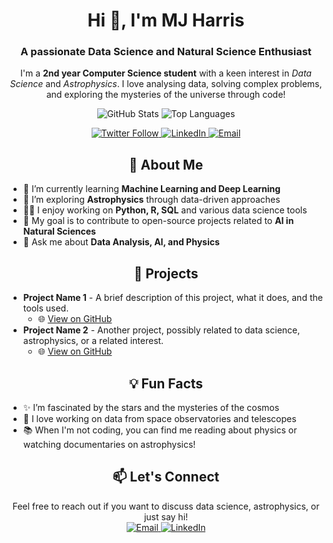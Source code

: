 
<!-- Profile Title and Introduction -->
<h1 align="center">Hi 👋, I'm MJ Harris </h1>
<h3 align="center">A passionate Data Science and Natural Science Enthusiast</h3>

<!-- Bio -->
<p align="center">
  I'm a <strong>2nd year Computer Science student</strong> with a keen interest in <em>Data Science</em> and <em>Astrophysics</em>. I love analysing data, solving complex problems, and exploring the mysteries of the universe through code!
</p>

<!-- GitHub Widgets -->
<p align="center">
  <img src="https://github-readme-stats.vercel.app/api?username=MajidInFocus&show_icons=true&theme=radical" alt="GitHub Stats" />
  <img src="https://github-readme-stats.vercel.app/api/top-langs/?username=MajidInFocus&layout=compact&theme=radical" alt="Top Languages" />
</p>

<!-- Social Media Icons -->
<p align="center">
  <a href="https://twitter.com/@MJHarrisRo" target="_blank">
    <img src="https://img.shields.io/twitter/follow/@MJHarrisRo?style=social" alt="Twitter Follow" />
  </a>
  <a href="https://www.linkedin.com/in/www.linkedin.com/in/majidinfocus" target="_blank">
    <img src="https://img.shields.io/badge/-LinkedIn-blue?style=flat-square&logo=Linkedin&logoColor=white" alt="LinkedIn" />
  </a>
  <a href="mailto:contactmeatmj@gmail.com" target="_blank">
    <img src="https://img.shields.io/badge/-Email-red?style=flat-square&logo=Gmail&logoColor=white" alt="Email" />
  </a>
</p>

<!-- About Me Section -->
<h2 align="center">🚀 About Me</h2>
<ul>
  <li>🌱 I’m currently learning <strong>Machine Learning and Deep Learning</strong></li>
  <li>🔭 I’m exploring <strong>Astrophysics</strong> through data-driven approaches</li>
  <li>👨‍💻 I enjoy working on <strong>Python, R, SQL</strong> and various data science tools</li>
  <li>🎯 My goal is to contribute to open-source projects related to <strong>AI in Natural Sciences</strong></li>
  <li>💬 Ask me about <strong>Data Analysis, AI, and Physics</strong></li>
</ul>

<!-- Project Showcase Section -->
<h2 align="center">💼 Projects</h2>
<ul>
  <li>
    <strong>Project Name 1</strong> - A brief description of this project, what it does, and the tools used.
    <ul>
      <li>🌐 <a href="https://github.com/MajidInFocus/[Project1]">View on GitHub</a></li>
    </ul>
  </li>
  <li>
    <strong>Project Name 2</strong> - Another project, possibly related to data science, astrophysics, or a related interest.
    <ul>
      <li>🌐 <a href="https://github.com/MajidInFocus/[Project2]">View on GitHub</a></li>
    </ul>
  </li>
</ul>

<!-- Fun Facts Section -->
<h2 align="center">💡 Fun Facts</h2>
<ul>
  <li>✨ I’m fascinated by the stars and the mysteries of the cosmos</li>
  <li>🌌 I love working on data from space observatories and telescopes</li>
  <li>📚 When I'm not coding, you can find me reading about physics or watching documentaries on astrophysics!</li>
</ul>

<!-- Contact Me -->
<h2 align="center">📫 Let's Connect</h2>
<p align="center">
  Feel free to reach out if you want to discuss data science, astrophysics, or just say hi!
  <br>
  <a href="mailto:contactmeatmj@gmail.com">
    <img src="https://img.shields.io/badge/-Email-red?style=flat-square&logo=Gmail&logoColor=white" alt="Email" />
  </a>
  <a href="https://www.linkedin.com/in/www.linkedin.com/in/majidinfocus">
    <img src="https://img.shields.io/badge/-LinkedIn-blue?style=flat-square&logo=Linkedin&logoColor=white" alt="LinkedIn" />
  </a>
</p>
